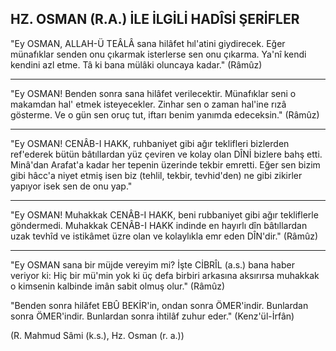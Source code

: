## HZ. OSMAN (R.A.) İLE İLGİLİ HADÎSİ ŞERİFLER

"Ey OSMAN, ALLAH-Ü TEÂLÂ sana hilâfet hıl'atini giydirecek. Eğer münafıklar senden onu çıkarmak isterlerse sen onu çıkarma. Ya'nî kendi kendini azl etme. Tâ ki bana mülâki oluncaya kadar." (Râmûz)

<hr>

"Ey OSMAN! Benden sonra sana hilâfet verilecektir. Münafıklar seni o makamdan hal' etmek isteyecekler. Zinhar sen o zaman hal'ine rızâ gösterme. Ve o gün sen oruç tut, iftarı benim yanımda edeceksin." (Râmûz)

<hr>

"Ey OSMAN! CENÂB-I HAKK, ruhbaniyet gibi ağır teklifleri bizlerden ref'ederek bütün bâtıllardan yüz çevi­ren ve kolay olan DÎNİ bizlere bahş etti. Minâ'dan Ara­fat'a kadar her tepenin üzerinde tekbir emretti. Eğer sen bizim gibi hâcc'a niyet etmiş isen biz (tehlil, tekbir, tevhid'den) ne gibi zikirler yapıyor isek sen de onu yap."

<hr>

"Ey OSMAN! Muhakkak CENÂB-I HAKK, beni rubbaniyet gibi ağır tekliflerle göndermedi. Muhakkak CENÂB-I HAKK indinde en hayırlı dîn bâtıllardan uzak tevhîd ve istikâmet üzre olan ve kolaylıkla emr eden DÎN'dir."     (Râmûz)

<hr>

"Ey OSMAN sana bir müjde vereyim mi? İşte CİBRÎL (a.s.) bana haber veriyor ki: Hiç bir mü'min yok ki üç defa birbiri arkasına aksırırsa muhakkak o kimsenin kalbinde imân sabit olmuş olur." (Râmûz)

"Benden sonra hilâfet EBÛ BEKİR'in, ondan sonra ÖMER'indir. Bunlardan sonra  ÖMER'indir. Bunlardan sonra ihtilâf zuhur eder." (Kenz'ül-İrfân)

(R. Mahmud Sâmi (k.s.), Hz. Osman (r. a.))
